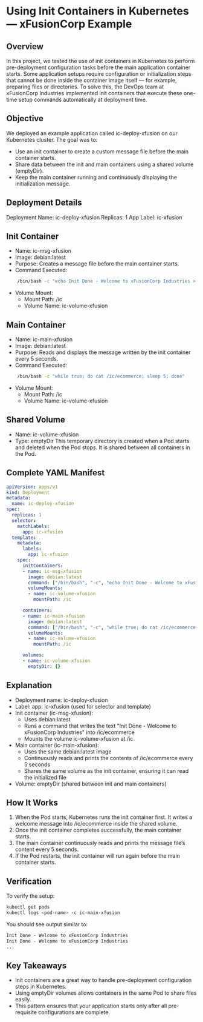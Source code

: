 # Using Init Containers in Kubernetes — xFusionCorp Example

## Overview
In this project, we tested the use of init containers in Kubernetes to perform pre-deployment configuration tasks before the main application container starts.
Some application setups require configuration or initialization steps that cannot be done inside the container image itself — for example, preparing files or directories.
To solve this, the DevOps team at xFusionCorp Industries implemented init containers that execute these one-time setup commands automatically at deployment time.

## Objective
We deployed an example application called ic-deploy-xfusion on our Kubernetes cluster.
The goal was to:
 - Use an init container to create a custom message file before the main container starts.
 - Share data between the init and main containers using a shared volume (emptyDir).
 - Keep the main container running and continuously displaying the initialization message.

## Deployment Details
Deployment Name: ic-deploy-xfusion
Replicas: 1
App Label: ic-xfusion

## Init Container
 - Name: ic-msg-xfusion
 - Image: debian:latest
 - Purpose: Creates a message file before the main container starts.
 - Command Executed:
```bash
    /bin/bash -c "echo Init Done - Welcome to xFusionCorp Industries > /ic/ecommerce"
```
 - Volume Mount:
    - Mount Path: /ic
    - Volume Name: ic-volume-xfusion

## Main Container
 - Name: ic-main-xfusion
 - Image: debian:latest
 - Purpose: Reads and displays the message written by the init container every 5 seconds.
 - Command Executed:
```bash
    /bin/bash -c "while true; do cat /ic/ecommerce; sleep 5; done"
```
 - Volume Mount:
    - Mount Path: /ic
    - Volume Name: ic-volume-xfusion

## Shared Volume
- Name: ic-volume-xfusion
- Type: emptyDir
This temporary directory is created when a Pod starts and deleted when the Pod stops. It is shared between all containers in the Pod.

## Complete YAML Manifest
```yaml
apiVersion: apps/v1
kind: Deployment
metadata:
  name: ic-deploy-xfusion
spec:
  replicas: 1
  selector:
    matchLabels:
      app: ic-xfusion
  template:
    metadata:
      labels:
        app: ic-xfusion
    spec:
      initContainers:
      - name: ic-msg-xfusion
        image: debian:latest
        command: ["/bin/bash", "-c", "echo Init Done - Welcome to xFusionCorp Industries > /ic/ecommerce"]
        volumeMounts:
        - name: ic-volume-xfusion
          mountPath: /ic

      containers:
      - name: ic-main-xfusion
        image: debian:latest
        command: ["/bin/bash", "-c", "while true; do cat /ic/ecommerce; sleep 5; done"]
        volumeMounts:
        - name: ic-volume-xfusion
          mountPath: /ic

      volumes:
      - name: ic-volume-xfusion
        emptyDir: {}
```
## Explanation
  - Deployment name: ic-deploy-xfusion
  - Label: app: ic-xfusion (used for selector and template)
  - Init container (ic-msg-xfusion):
      - Uses debian:latest
      - Runs a command that writes the text "Init Done - Welcome to xFusionCorp Industries" into /ic/ecommerce
      - Mounts the volume ic-volume-xfusion at /ic
 - Main container (ic-main-xfusion):
   - Uses the same debian:latest image
   - Continuously reads and prints the contents of /ic/ecommerce every 5 seconds
   - Shares the same volume as the init container, ensuring it can read the initialized file
 - Volume: emptyDir (shared between init and main containers)

## How It Works
1. When the Pod starts, Kubernetes runs the init container first.
It writes a welcome message into /ic/ecommerce inside the shared volume.
2. Once the init container completes successfully, the main container starts.
3. The main container continuously reads and prints the message file’s content every 5 seconds.
4. If the Pod restarts, the init container will run again before the main container starts.

## Verification
To verify the setup:
```bash
kubectl get pods
kubectl logs <pod-name> -c ic-main-xfusion
```
You should see output similar to:
```css
Init Done - Welcome to xFusionCorp Industries
Init Done - Welcome to xFusionCorp Industries
...
```

## Key Takeaways
 - Init containers are a great way to handle pre-deployment configuration steps in Kubernetes.
 - Using emptyDir volumes allows containers in the same Pod to share files easily.
 - This pattern ensures that your application starts only after all pre-requisite configurations are complete.


